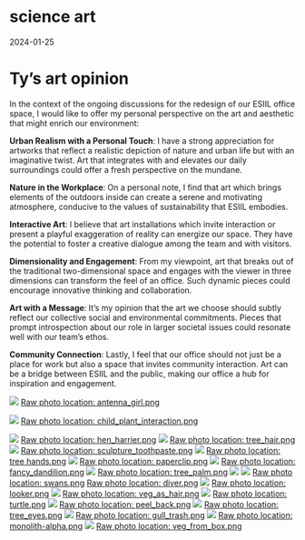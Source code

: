 science art
================
2024-01-25

# Ty’s art opinion

In the context of the ongoing discussions for the redesign of our ESIIL
office space, I would like to offer my personal perspective on the art
and aesthetic that might enrich our environment:

**Urban Realism with a Personal Touch**: I have a strong appreciation
for artworks that reflect a realistic depiction of nature and urban life
but with an imaginative twist. Art that integrates with and elevates our
daily surroundings could offer a fresh perspective on the mundane.

**Nature in the Workplace**: On a personal note, I find that art which
brings elements of the outdoors inside can create a serene and
motivating atmosphere, conducive to the values of sustainability that
ESIIL embodies.

**Interactive Art**: I believe that art installations which invite
interaction or present a playful exaggeration of reality can energize
our space. They have the potential to foster a creative dialogue among
the team and with visitors.

**Dimensionality and Engagement**: From my viewpoint, art that breaks
out of the traditional two-dimensional space and engages with the viewer
in three dimensions can transform the feel of an office. Such dynamic
pieces could encourage innovative thinking and collaboration.

**Art with a Message**: It’s my opinion that the art we choose should
subtly reflect our collective social and environmental commitments.
Pieces that prompt introspection about our role in larger societal
issues could resonate well with our team’s ethos.

**Community Connection**: Lastly, I feel that our office should not just
be a place for work but also a space that invites community interaction.
Art can be a bridge between ESIIL and the public, making our office a
hub for inspiration and engagement.

![](../assets/esiil_art/antenna_girl.png)
[Raw photo location: antenna_girl.png](https://github.com/CU-ESIIL/wildcard-topic-innovation-summit-2025__20/blob/main/docs/assets/esiil_art/antenna_girl.png)

![](../assets/esiil_art/child_plant_interaction.png)
[Raw photo location: child_plant_interaction.png](https://github.com/CU-ESIIL/wildcard-topic-innovation-summit-2025__20/blob/main/docs/assets/esiil_art/child_plant_interaction.png)

![](../assets/esiil_art/hen_harrier.png)
[Raw photo location: hen_harrier.png](https://github.com/CU-ESIIL/wildcard-topic-innovation-summit-2025__20/blob/main/docs/assets/esiil_art/hen_harrier.png)
![](../assets/esiil_art/tree_hair.png)
[Raw photo location: tree_hair.png](https://github.com/CU-ESIIL/wildcard-topic-innovation-summit-2025__20/blob/main/docs/assets/esiil_art/tree_hair.png)
![](../assets/esiil_art/sculpture_toothpaste.png)
[Raw photo location: sculpture_toothpaste.png](https://github.com/CU-ESIIL/wildcard-topic-innovation-summit-2025__20/blob/main/docs/assets/esiil_art/sculpture_toothpaste.png)
![](../assets/esiil_art/tree%20hands.png)
[Raw photo location: tree hands.png](https://github.com/CU-ESIIL/wildcard-topic-innovation-summit-2025__20/blob/main/docs/assets/esiil_art/tree%20hands.png)
![](../assets/esiil_art/paperclip.png)
[Raw photo location: paperclip.png](https://github.com/CU-ESIIL/wildcard-topic-innovation-summit-2025__20/blob/main/docs/assets/esiil_art/paperclip.png)
![](../assets/esiil_art/fancy_dandilion.png)
[Raw photo location: fancy_dandilion.png](https://github.com/CU-ESIIL/wildcard-topic-innovation-summit-2025__20/blob/main/docs/assets/esiil_art/fancy_dandilion.png)
![](../assets/esiil_art/tree_palm.png)
[Raw photo location: tree_palm.png](https://github.com/CU-ESIIL/wildcard-topic-innovation-summit-2025__20/blob/main/docs/assets/esiil_art/tree_palm.png)
![](../assets/esiil_art/swans.png) ![](../assets/esiil_art/diver.png)
[Raw photo location: swans.png](https://github.com/CU-ESIIL/wildcard-topic-innovation-summit-2025__20/blob/main/docs/assets/esiil_art/swans.png)
[Raw photo location: diver.png](https://github.com/CU-ESIIL/wildcard-topic-innovation-summit-2025__20/blob/main/docs/assets/esiil_art/diver.png)
![](../assets/esiil_art/looker.png)
[Raw photo location: looker.png](https://github.com/CU-ESIIL/wildcard-topic-innovation-summit-2025__20/blob/main/docs/assets/esiil_art/looker.png)
![](../assets/esiil_art/veg_as_hair.png)
[Raw photo location: veg_as_hair.png](https://github.com/CU-ESIIL/wildcard-topic-innovation-summit-2025__20/blob/main/docs/assets/esiil_art/veg_as_hair.png)
![](../assets/esiil_art/turtle.png)
[Raw photo location: turtle.png](https://github.com/CU-ESIIL/wildcard-topic-innovation-summit-2025__20/blob/main/docs/assets/esiil_art/turtle.png)
![](../assets/esiil_art/peel_back.png)
[Raw photo location: peel_back.png](https://github.com/CU-ESIIL/wildcard-topic-innovation-summit-2025__20/blob/main/docs/assets/esiil_art/peel_back.png)
![](../assets/esiil_art/tree_eyes.png)
[Raw photo location: tree_eyes.png](https://github.com/CU-ESIIL/wildcard-topic-innovation-summit-2025__20/blob/main/docs/assets/esiil_art/tree_eyes.png)
![](../assets/esiil_art/gull_trash.png)
[Raw photo location: gull_trash.png](https://github.com/CU-ESIIL/wildcard-topic-innovation-summit-2025__20/blob/main/docs/assets/esiil_art/gull_trash.png)
![](../assets/esiil_art/monolith-alpha.png)
[Raw photo location: monolith-alpha.png](https://github.com/CU-ESIIL/wildcard-topic-innovation-summit-2025__20/blob/main/docs/assets/esiil_art/monolith-alpha.png)
![](../assets/esiil_art/veg_from_box.png)
[Raw photo location: veg_from_box.png](https://github.com/CU-ESIIL/wildcard-topic-innovation-summit-2025__20/blob/main/docs/assets/esiil_art/veg_from_box.png)
